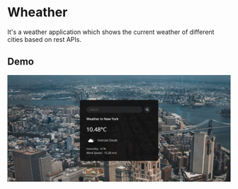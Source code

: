 # Wheather
It's a weather application which shows the current weather of different cities based on rest APIs.

## Demo
![](Weather.jpg)